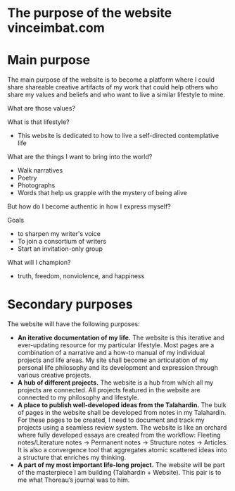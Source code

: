 # The purpose of the website vinceimbat.com

# Main purpose

The main purpose of the website is to become a platform where I could share shareable creative artifacts of my work that could help others who share my values and beliefs and who want to live a similar lifestyle to mine.

What are those values?

What is that lifestyle?

- This website is dedicated to how to live a self-directed contemplative life

What are the things I want to bring into the world?

- Walk narratives
- Poetry
- Photographs
- Words that help us grapple with the mystery of being alive

But how do I become authentic in how I express myself?

Goals

- to sharpen my writer's voice
- To join a consortium of writers
- Start an invitation-only group

What will I champion?

- truth, freedom, nonviolence, and happiness

# Secondary purposes

The website will have the following purposes:

- **An iterative documentation of my life.** The website is this iterative and ever-updating resource for my particular lifestyle. Most pages are a combination of a narrative and a how-to manual of my individual projects and life areas. My site shall become an articulation of my personal life philosophy and its development and expression through various creative projects.
- **A hub of different projects.** The website is a hub from which all my projects are connected. All projects featured in the website are connected to my philosophy and lifestyle.
- **A place to publish well-developed ideas from the Talahardin.** The bulk of pages in the website shall be developed from notes in my Talahardin. For these pages to be created, I need to document and track my projects using a seamless review system. The website is like an orchard where fully developed essays are created from the workflow: Fleeting notes/Literature notes → Permanent notes → Structure notes → Articles. It is also a convergence tool that aggregates atomic scattered ideas into a structure that enriches my thinking.
- **A part of my most important life-long project.** The website will be part of the masterpiece I am building (Talahardin + Website). This pair is to me what Thoreau’s journal was to him.

